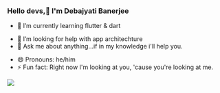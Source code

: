 ### Hello devs,👋 I'm Debajyati Banerjee

<!--
- 🔭 I’m currently working on ... -->
- 🌱 I’m currently learning flutter & dart 
<!-- - 👯 I’m looking to collaborate on ... -->
- 🤔 I’m looking for help with app architechture
- 💬 Ask me about anything...if in my knowledge i'll help you.
<!-- 📫 How to reach me: ✔️[facebook](https://www.facebook.com/sayan.mondal.9843499?ref=bookmarks) ✔️[Linkedin](https://www.linkedin.com/in/sayan-mondal-736971170/) ✔️[Twitter](https://twitter.com/SayanMo117) ... -->
- 😄 Pronouns: he/him
- ⚡ Fun fact: Right now I'm looking at you, 'cause you're looking at me. 

<img src= "https://github-readme-stats.vercel.app/api?username=debajyatibanerjee0002&&show_icons=true&title_color=578212&icon_color=60950d&text_color=225b2d&bg_color=a2de96">
